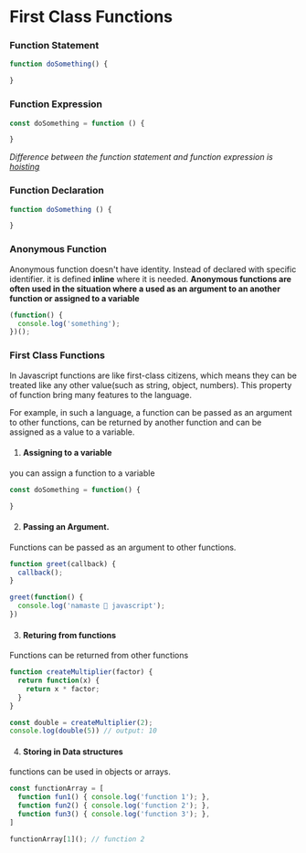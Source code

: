 # First Class Functions

  ### Function Statement

  ```js
  function doSomething() {

  }
  ```

  ### Function Expression

  ```js
  const doSomething = function () {

  }
  ```

  *Difference between the function statement and function expression is [hoisting](#hoisting)*


  ### Function Declaration 

  ```js
  function doSomething () {

  }
  ```

  ### Anonymous Function 

  Anonymous function doesn't have identity. Instead of declared with specific identifier. it is defined **inline** where it is needed. **Anonymous functions are often used in the situation where a used as an argument to an another function or assigned to a variable**

  ```js
  (function() {
    console.log('something');
  })();
  ```

### First Class Functions

In Javascript functions are like first-class citizens, which means they can be treated like any other value(such as string, object, numbers). This property of function bring many features to the language.

For example, in such a language, a function can be passed as an argument to other functions, can be returned by another function and can be assigned as a value to a variable.

1. #### Assigning to a variable

  you can assign a function to a variable

  ```js
  const doSomething = function() {

  }
  ```

2. #### Passing an Argument.

Functions can be passed as an argument to other functions.

```js
function greet(callback) {
  callback();
}

greet(function() {
  console.log('namaste 🙏 javascript');
})
```

3. #### Returing from functions 

Functions can be returned from other functions

```js
function createMultiplier(factor) {
  return function(x) {
    return x * factor;
  }
}

const double = createMultiplier(2);
console.log(double(5)) // output: 10
```

4. #### Storing in Data structures 

functions can be used in objects or arrays.

```js
const functionArray = [
  function fun1() { console.log('function 1'); },
  function fun2() { console.log('function 2'); },
  function fun3() { console.log('function 3'); },
]

functionArray[1](); // function 2
```

